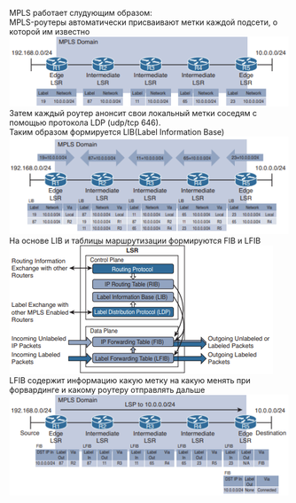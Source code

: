 MPLS работает слудующим образом:  
MPLS-роутеры автоматически присваивают метки каждой подсети, о которой им известно  
![Назначение меток подсетям](../../images/mpls_label_assign.PNG)
<br>
Затем каждый роутер анонсит свои локальный метки соседям с помощью протокола LDP (udp/tcp 646).  
Таким образом формируется LIB(Label Information Base)  
![Рспространение меток по домену](../../images/ldp.PNG)
<br>
На основе LIB и таблицы маршрутизации формируются FIB и LFIB  
![Control and Data planes](../../images/mpls_tables.PNG)
<br>
LFIB содержит информацию какую метку на какую менять при форвардинге и какому роутеру отправлять дальше  
![LSP](../../images/lsp.PNG)
<br>
